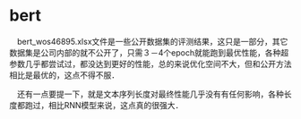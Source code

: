 # bert
&emsp;bert_wos46895.xlsx文件是一些公开数据集的评测结果，这只是一部分，其它数据集是公司内部的就不公开了，只需３－4个epoch就能跑到最优性能，各种超参数几乎都尝试过，都没达到更好的性能，总的来说优化空间不大，但和公开方法相比是最优的，这点不得不服．
  
&emsp;还有一点要提一下，就是文本序列长度对最终性能几乎没有有任何影响，各种长度都跑过，相比RNN模型来说，这点真的很强大．
